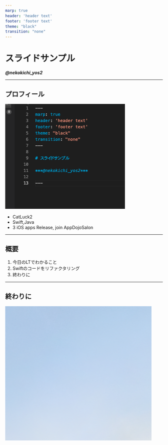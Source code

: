 ```yaml
---
marp: true
header: 'header text'
footer: 'footer text'
theme: "black"
transition: "none"
---
```


# スライドサンプル

***@nekokichi_yos2***

---

## プロフィール

![left 70%](icon.png) 

- CatLuck2
- Swift,Java
- 3 iOS apps Release, join AppDojoSalon 

--- 

## 概要

1. 今日のLTでわかること
2. Swiftのコードをリファクタリング
3. 終わりに

--- 

## 終わりに

![bg center](backgroundImage.png)